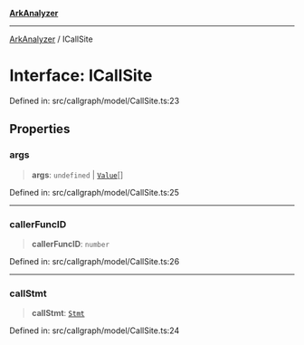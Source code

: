 [**ArkAnalyzer**](../README.md)

***

[ArkAnalyzer](../globals.md) / ICallSite

# Interface: ICallSite

Defined in: src/callgraph/model/CallSite.ts:23

## Properties

### args

> **args**: `undefined` \| [`Value`](Value.md)[]

Defined in: src/callgraph/model/CallSite.ts:25

***

### callerFuncID

> **callerFuncID**: `number`

Defined in: src/callgraph/model/CallSite.ts:26

***

### callStmt

> **callStmt**: [`Stmt`](../classes/Stmt.md)

Defined in: src/callgraph/model/CallSite.ts:24
